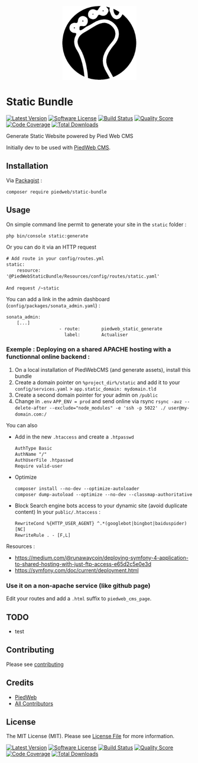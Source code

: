 <p align="center"><a href="https://piedweb.com">
<img src="https://raw.githubusercontent.com/PiedWeb/piedweb-devoluix-theme/master/src/img/logo_title.png" width="200" height="200" alt="theme devoluix bootstrap 4" />
</a></p>

# Static Bundle

[![Latest Version](https://img.shields.io/github/tag/PiedWeb/StaticBundle.svg?style=flat&label=release)](https://github.com/PiedWeb/StaticBundle/tags)
[![Software License](https://img.shields.io/badge/license-MIT-brightgreen.svg?style=flat)](LICENSE)
[![Build Status](https://img.shields.io/travis/PiedWeb/StaticBundle/master.svg?style=flat)](https://travis-ci.org/PiedWeb/StaticBundle)
[![Quality Score](https://img.shields.io/scrutinizer/g/PiedWeb/StaticBundle.svg?style=flat)](https://scrutinizer-ci.com/g/PiedWeb/StaticBundle)
[![Code Coverage](https://img.shields.io/scrutinizer/coverage/g/PiedWeb/StaticBundle.svg?style=flat)](https://scrutinizer-ci.com/g/PiedWeb/StaticBundle/code-structure)
[![Total Downloads](https://img.shields.io/packagist/dt/piedweb/static-bundle.svg?style=flat)](https://packagist.org/packages/piedweb/static-bundle)

Generate Static Website powered by Pied Web CMS

Initially dev to be used with [PiedWeb CMS](https://github.com/PiedWeb/CMS).


## Installation

Via [Packagist](https://packagist.org/packages/piedweb/static-bundle) :

```
composer require piedweb/static-bundle
```

## Usage

On simple command line permit to generate your site in the `static` folder :
```
php bin/console static:generate
```

Or you can do it via an HTTP request
```
# Add route in your config/routes.yml
static:
    resource: '@PiedWebStaticBundle/Resources/config/routes/static.yaml'

And request /~static
```

You can add a link in the admin dashboard (`config/packages/sonata_admin.yaml`) :

```
sonata_admin:
    [...]
                    - route:        piedweb_static_generate
                      label:        Actualiser
```

### Exemple : Deploying on a shared APACHE hosting with a functionnal online backend :

1. On a local installation of PiedWebCMS (and generate assets), install this bundle
2. Create a domain pointer on `%project_dir%/static` and add it to your `config/services.yaml` > `app.static_domain: mydomain.tld`
3. Create a second domain pointer for your admin on `/public`
4. Change in `.env`  `APP_ENV = prod` and send online via rsync
   `rsync -avz --delete-after --exclude="node_modules" -e 'ssh -p 5022' ./ user@my-domain.com:/`

You can also
- Add in the new `.htaccess` and create a `.htpasswd`
  ```
  AuthType Basic
  AuthName "/"
  AuthUserFile .htpasswd
  Require valid-user
  ```
- Optimize
   ```
   composer install --no-dev --optimize-autoloader
   composer dump-autoload --optimize --no-dev --classmap-authoritative
   ```
- Block Search engine bots access to your dynamic site (avoid duplicate content)
  In your `public/.htaccess` :
   ```
   RewriteCond %{HTTP_USER_AGENT} ^.*(googlebot|bingbot|baiduspider) [NC]
   RewriteRule . - [F,L]
   ```

Resources :
- https://medium.com/@runawaycoin/deploying-symfony-4-application-to-shared-hosting-with-just-ftp-access-e65d2c5e0e3d
- https://symfony.com/doc/current/deployment.html

### Use it on a non-apache service (like github page)

Edit your routes and add a `.html` suffix to `piedweb_cms_page`.

## TODO

- test

## Contributing

Please see [contributing](https://dev.piedweb.com/contributing)

## Credits

- [PiedWeb](https://piedweb.com)
- [All Contributors](https://github.com/PiedWeb/:package_skake/graphs/contributors)

## License

The MIT License (MIT). Please see [License File](LICENSE) for more information.

[![Latest Version](https://img.shields.io/github/tag/PiedWeb/StaticBundle.svg?style=flat&label=release)](https://github.com/PiedWeb/StaticBundle/tags)
[![Software License](https://img.shields.io/badge/license-MIT-brightgreen.svg?style=flat)](LICENSE)
[![Build Status](https://img.shields.io/travis/PiedWeb/StaticBundle/master.svg?style=flat)](https://travis-ci.org/PiedWeb/StaticBundle)
[![Quality Score](https://img.shields.io/scrutinizer/g/PiedWeb/StaticBundle.svg?style=flat)](https://scrutinizer-ci.com/g/PiedWeb/StaticBundle)
[![Code Coverage](https://img.shields.io/scrutinizer/coverage/g/PiedWeb/StaticBundle.svg?style=flat)](https://scrutinizer-ci.com/g/PiedWeb/StaticBundle/code-structure)
[![Total Downloads](https://img.shields.io/packagist/dt/piedweb/static-bundle.svg?style=flat)](https://packagist.org/packages/piedweb/static-bundle)
